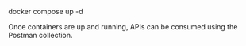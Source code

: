 docker compose up -d

Once containers are up and running, APIs can be consumed using the Postman collection.
